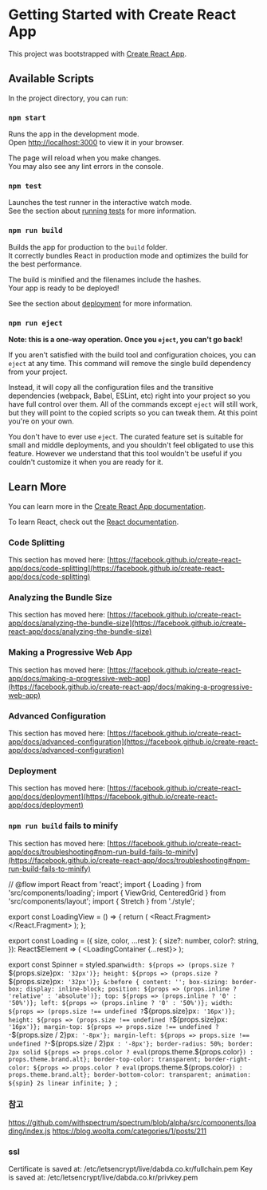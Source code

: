 # Getting Started with Create React App

This project was bootstrapped with [Create React App](https://github.com/facebook/create-react-app).

## Available Scripts

In the project directory, you can run:

### `npm start`

Runs the app in the development mode.\
Open [http://localhost:3000](http://localhost:3000) to view it in your browser.

The page will reload when you make changes.\
You may also see any lint errors in the console.

### `npm test`

Launches the test runner in the interactive watch mode.\
See the section about [running tests](https://facebook.github.io/create-react-app/docs/running-tests) for more information.

### `npm run build`

Builds the app for production to the `build` folder.\
It correctly bundles React in production mode and optimizes the build for the best performance.

The build is minified and the filenames include the hashes.\
Your app is ready to be deployed!

See the section about [deployment](https://facebook.github.io/create-react-app/docs/deployment) for more information.

### `npm run eject`

**Note: this is a one-way operation. Once you `eject`, you can't go back!**

If you aren't satisfied with the build tool and configuration choices, you can `eject` at any time. This command will remove the single build dependency from your project.

Instead, it will copy all the configuration files and the transitive dependencies (webpack, Babel, ESLint, etc) right into your project so you have full control over them. All of the commands except `eject` will still work, but they will point to the copied scripts so you can tweak them. At this point you're on your own.

You don't have to ever use `eject`. The curated feature set is suitable for small and middle deployments, and you shouldn't feel obligated to use this feature. However we understand that this tool wouldn't be useful if you couldn't customize it when you are ready for it.

## Learn More

You can learn more in the [Create React App documentation](https://facebook.github.io/create-react-app/docs/getting-started).

To learn React, check out the [React documentation](https://reactjs.org/).

### Code Splitting

This section has moved here: [https://facebook.github.io/create-react-app/docs/code-splitting](https://facebook.github.io/create-react-app/docs/code-splitting)

### Analyzing the Bundle Size

This section has moved here: [https://facebook.github.io/create-react-app/docs/analyzing-the-bundle-size](https://facebook.github.io/create-react-app/docs/analyzing-the-bundle-size)

### Making a Progressive Web App

This section has moved here: [https://facebook.github.io/create-react-app/docs/making-a-progressive-web-app](https://facebook.github.io/create-react-app/docs/making-a-progressive-web-app)

### Advanced Configuration

This section has moved here: [https://facebook.github.io/create-react-app/docs/advanced-configuration](https://facebook.github.io/create-react-app/docs/advanced-configuration)

### Deployment

This section has moved here: [https://facebook.github.io/create-react-app/docs/deployment](https://facebook.github.io/create-react-app/docs/deployment)

### `npm run build` fails to minify

This section has moved here: [https://facebook.github.io/create-react-app/docs/troubleshooting#npm-run-build-fails-to-minify](https://facebook.github.io/create-react-app/docs/troubleshooting#npm-run-build-fails-to-minify)


// @flow
import React from 'react';
import { Loading } from 'src/components/loading';
import { ViewGrid, CenteredGrid } from 'src/components/layout';
import { Stretch } from './style';

export const LoadingView = () => {
  return (
    <React.Fragment>
      <ViewGrid>
        <CenteredGrid>
          <Stretch>
            <Loading />
          </Stretch>
        </CenteredGrid>
      </ViewGrid>
    </React.Fragment>
  );
};



export const Loading = ({
  size,
  color,
  ...rest
}: {
  size?: number,
  color?: string,
}): React$Element<any> => (
  <LoadingContainer {...rest}>
    <Spinner size={size} color={color} />
  </LoadingContainer>
);

export const Spinner = styled.span`
  width: ${props => (props.size ? `${props.size}px` : '32px')};
  height: ${props => (props.size ? `${props.size}px` : '32px')};
  &:before {
    content: '';
    box-sizing: border-box;
    display: inline-block;
    position: ${props => (props.inline ? 'relative' : 'absolute')};
    top: ${props => (props.inline ? '0' : '50%')};
    left: ${props => (props.inline ? '0' : '50%')};
    width: ${props => (props.size !== undefined ? `${props.size}px` : '16px')};
    height: ${props => (props.size !== undefined ? `${props.size}px` : '16px')};
    margin-top: ${props =>
      props.size !== undefined ? `-${props.size / 2}px` : '-8px'};
    margin-left: ${props =>
      props.size !== undefined ? `-${props.size / 2}px` : '-8px'};
    border-radius: 50%;
    border: 2px solid
      ${props =>
        props.color
          ? eval(`props.theme.${props.color}`)
          : props.theme.brand.alt};
    border-top-color: transparent;
    border-right-color: ${props =>
      props.color ? eval(`props.theme.${props.color}`) : props.theme.brand.alt};
    border-bottom-color: transparent;
    animation: ${spin} 2s linear infinite;
  }
`;


### 참고

https://github.com/withspectrum/spectrum/blob/alpha/src/components/loading/index.js
https://blog.woolta.com/categories/1/posts/211

### ssl
Certificate is saved at: /etc/letsencrypt/live/dabda.co.kr/fullchain.pem
Key is saved at:         /etc/letsencrypt/live/dabda.co.kr/privkey.pem